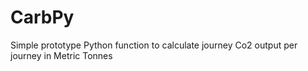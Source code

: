 # CarbPy
Simple prototype Python function to calculate journey Co2 output per journey in Metric Tonnes
